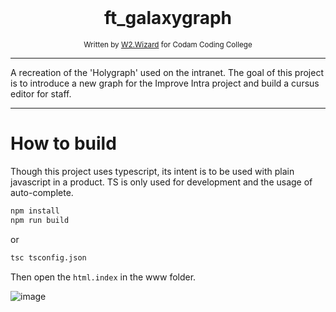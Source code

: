 </br>
<div align="center">
	<h1>ft_galaxygraph</h1>
</div>
<div align="center">
  <sub>Written by <a href="https://w2wizard.github.io/">W2.Wizard</a> for Codam Coding College</sub>
</div>

---

A recreation of the 'Holygraph' used on the intranet. The goal of this project is to
introduce a new graph for the Improve Intra project and build a cursus editor for staff.

---

# How to build

Though this project uses typescript, its intent is to be used with plain javascript in a product. TS is only used for development and the usage of auto-complete.

``` bash
npm install
npm run build
```

or

```bash
tsc tsconfig.json
```

Then open the `html.index` in the www folder.

![image](https://user-images.githubusercontent.com/63303990/178143182-09b83082-2d41-44fd-973d-c9545b49ff4f.png)
